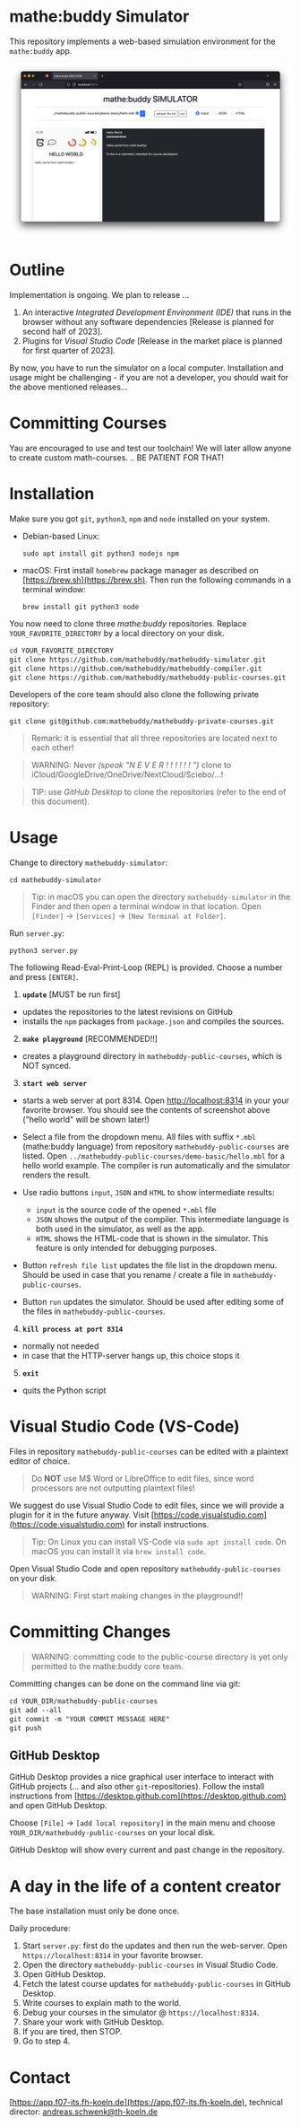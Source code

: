 # mathe:buddy Simulator

This repository implements a web-based simulation environment for the `mathe:buddy` app.

![](img/screenshot.png)

# Outline

Implementation is ongoing. We plan to release ...

1. An interactive _Integrated Development Environment (IDE)_ that runs in the browser without any software dependencies [Release is planned for second half of 2023].
2. Plugins for _Visual Studio Code_ [Release in the market place is planned for first quarter of 2023].

By now, you have to run the simulator on a local computer. Installation and usage might be challenging - if you are not a developer, you should wait for the above mentioned releases...

# Committing Courses

Yau are encouraged to use and test our toolchain! We will later allow anyone to create custom math-courses. .. BE PATIENT FOR THAT!

# Installation

Make sure you got `git`, `python3`, `npm` and `node` installed on your system.

- Debian-based Linux:
  ```
  sudo apt install git python3 nodejs npm
  ```
- macOS:
  First install `homebrew` package manager as described on [https://brew.sh](https://brew.sh). Then run the following commands in a terminal window:
  ```
  brew install git python3 node
  ```

You now need to clone three _mathe:buddy_ repositories. Replace `YOUR_FAVORITE_DIRECTORY` by a local directory on your disk.

```
cd YOUR_FAVORITE_DIRECTORY
git clone https://github.com/mathebuddy/mathebuddy-simulator.git
git clone https://github.com/mathebuddy/mathebuddy-compiler.git
git clone https://github.com/mathebuddy/mathebuddy-public-courses.git
```

Developers of the core team should also clone the following private repository:

```
git clone git@github.com:mathebuddy/mathebuddy-private-courses.git
```

> Remark: it is essential that all three repositories are located next to each other!

> WARNING: Never _(speak "N E V E R ! ! ! ! ! ! ")_ clone to iCloud/GoogleDrive/OneDrive/NextCloud/Sciebo/...!

> TIP: use _GitHub Desktop_ to clone the repositories (refer to the end of this document).

# Usage

Change to directory `mathebuddy-simulator`:

```
cd mathebuddy-simulator
```

> Tip: in macOS you can open the directory `mathebuddy-simulator` in the Finder and then open a terminal window in that location. Open `[Finder]` $\to$ `[Services]` $\to$ `[New Terminal at Folder]`.

Run `server.py`:

```
python3 server.py
```

The following Read-Eval-Print-Loop (REPL) is provided.
Choose a number and press `[ENTER]`.

1. **`update`** [MUST be run first]

- updates the repositories to the latest revisions on GitHub
- installs the `npm` packages from `package.json` and compiles the sources.

2. **`make playground`** [RECOMMENDED!!]

- creates a playground directory in `mathebuddy-public-courses`, which is NOT synced.

3. **`start web server`**

- starts a web server at port 8314. Open [http://localhost:8314](http://localhost:8314) in your your favorite browser. You should see the contents of screenshot above ("hello world" will be shown later!)

- Select a file from the dropdown menu. All files with suffix `*.mbl` (mathe:buddy language) from repository `mathebuddy-public-courses` are listed. Open `../mathebuddy-public-courses/demo-basic/hello.mbl` for a hello world example. The compiler is run automatically and the simulator renders the result.

- Use radio buttons `input`, `JSON` and `HTML` to show intermediate results:

  - `input` is the source code of the opened `*.mbl` file
  - `JSON` shows the output of the compiler. This intermediate language is both used in the simulator, as well as the app.
  - `HTML` shows the HTML-code that is shown in the simulator. This feature is only intended for debugging purposes.

- Button `refresh file list` updates the file list in the dropdown menu. Should be used in case that you rename / create a file in `mathebuddy-public-courses`.

- Button `run` updates the simulator. Should be used after editing some of the files in `mathebuddy-public-courses`.

4. **`kill process at port 8314`**

- normally not needed
- in case that the HTTP-server hangs up, this choice stops it

5. **`exit`**

- quits the Python script

# Visual Studio Code (VS-Code)

Files in repository `mathebuddy-public-courses` can be edited with a plaintext editor of choice.

> Do **NOT** use M$ Word or LibreOffice to edit files, since word processors are not outputting plaintext files!

We suggest do use Visual Studio Code to edit files, since we will provide a plugin for it in the future anyway. Visit [https://code.visualstudio.com](https://code.visualstudio.com) for install instructions.

> Tip: On Linux you can install VS-Code via `sudo apt install code`. On macOS you can install it via `brew install code`.

Open Visual Studio Code and open repository `mathebuddy-public-courses` on your disk.

> WARNING: First start making changes in the playground!!

# Committing Changes

> WARNING: committing code to the public-course directory is yet only permitted to the mathe:buddy core team.

Committing changes can be done on the command line via git:

```
cd YOUR_DIR/mathebuddy-public-courses
git add --all
git commit -m "YOUR COMMIT MESSAGE HERE"
git push
```

## GitHub Desktop

GitHub Desktop provides a nice graphical user interface to interact with GitHub projects (... and also other `git`-repositories). Follow the install instructions from [https://desktop.github.com](https://desktop.github.com) and open GitHub Desktop.

Choose `[File]` $\to$ `[add local repository]` in the main menu and choose `YOUR_DIR/mathebuddy-public-courses` on your local disk.

GitHub Desktop will show every current and past change in the repository.

# A day in the life of a content creator

The base installation must only be done once.

Daily procedure:

1. Start `server.py`: first do the updates and then run the web-server. Open `https://localhost:8314` in your favorite browser.
2. Open the directory `mathebuddy-public-courses` in Visual Studio Code.
3. Open GitHub Desktop.
4. Fetch the latest course updates for `mathebuddy-public-courses` in GitHub Desktop.
5. Write courses to explain math to the world.
6. Debug your courses in the simulator @ `https://localhost:8314`.
7. Share your work with GitHub Desktop.
8. If you are tired, then STOP.
9. Go to step 4.

# Contact

[https://app.f07-its.fh-koeln.de](https://app.f07-its.fh-koeln.de), technical director: andreas.schwenk@th-koeln.de
